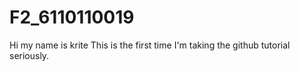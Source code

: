 # F2_6110110019 

Hi my name is krite
This is the first time I'm taking the github tutorial seriously.
